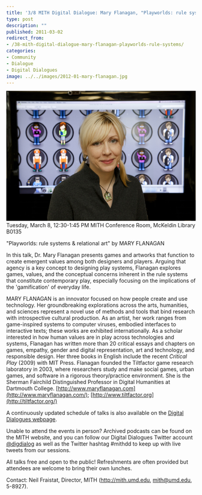 ```yaml
---
title: '3/8 MITH Digital Dialogue: Mary Flanagan, "Playworlds: rule systems & relational art"'
type: post
description: ""
published: 2011-03-02
redirect_from: 
- /38-mith-digital-dialogue-mary-flanagan-playworlds-rule-systems/
categories:
- Community
- Dialogue
- Digital Dialogues
image: ../../images/2012-01-mary-flanagan.jpg
---
```

![Mary Flanagan](../../images/2012-01-mary-flanagan.jpg)Tuesday, March 8, 12:30-1:45 PM MITH Conference Room, McKeldin Library B0135

"Playworlds: rule systems & relational art" by MARY FLANAGAN

In this talk, Dr. Mary Flanagan presents games and artworks that function to create emergent values among both designers and players. Arguing that agency is a key concept to designing play systems, Flanagan explores games, values, and the conceptual concerns inherent in the rule systems that constitute contemporary play, especially focusing on the implications of the 'gamification' of everyday life.

MARY FLANAGAN is an innovator focused on how people create and use technology. Her groundbreaking explorations across the arts, humanities, and sciences represent a novel use of methods and tools that bind research with introspective cultural production. As an artist, her work ranges from game-inspired systems to computer viruses, embodied interfaces to interactive texts; these works are exhibited internationally. As a scholar interested in how human values are in play across technologies and systems, Flanagan has written more than 20 critical essays and chapters on games, empathy, gender and digital representation, art and technology, and responsible design. Her three books in English include the recent _Critical Play_ (2009) with MIT Press. Flanagan founded the Tiltfactor game research laboratory in 2003, where researchers study and make social games, urban games, and software in a rigorous theory/practice environment. She is the Sherman Fairchild Distinguished Professor in Digital Humanities at Dartmouth College. [http://www.maryflanagan.com](http://www.maryflanagan.com/); [http://www.tiltfactor.org](http://tiltfactor.org/)

A continuously updated schedule of talks is also available on the [Digital Dialogues webpage](http://mith.umd.edu/podcast/).

Unable to attend the events in person? Archived podcasts can be found on the MITH website, and you can follow our Digital Dialogues Twitter account [@digdialog](http://www.twitter.com/digdialog) as well as the Twitter hashtag #mithdd to keep up with live tweets from our sessions.

All talks free and open to the public! Refreshments are often provided but attendees are welcome to bring their own lunches.

Contact: Neil Fraistat, Director, MITH (<http://mith.umd.edu>, mith@umd.edu, 5-8927).
